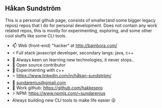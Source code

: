 ## Håkan Sundström
This is a personal github page, consists of smaller(and some bigger legacy repos) repos that I do for personal development. Does not contain any work related repos, this is mostly for experimenting, exploring, and some other cool stuffs like some CLI tools.

- 📫 Web (front-end) "hacker" at http://bambora.com/
- ⚡ Full stack javascript developer, secondary langs: java, c++
- 🔭 Always keen on learning new technologies, it never stops..
- 🌱 Open source contributor
- :school: Experimenting with c++
- :star: https://www.linkedin.com/in/håkan-sundström/
- :email: sundarenius@gmail.com
- :necktie: Work github: https://github.com/hakkespro
- :zap: NPM: https://www.npmjs.com/~sundarenius
- Always building new CLI tools to make life easier :stuck_out_tongue_winking_eye:

